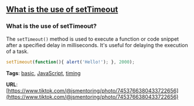 ## [What is the use of setTimeout](#what-is-the-use-of-settimeout)

### What is the use of setTimeout?

The `setTimeout()` method is used to execute a function or code snippet after a specified delay in milliseconds. It's useful for delaying the execution of a task.

```javascript
setTimeout(function(){ alert('Hello!'); }, 2000);
```

**Tags**: [basic](./level/basic), [JavaScript](./theme/javascript), [timing](./theme/timing)

**URL**: [https://www.tiktok.com/@jsmentoring/photo/7453766380433722656](https://www.tiktok.com/@jsmentoring/photo/7453766380433722656)
